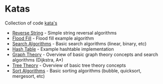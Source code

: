 # Katas

Collection of code [kata's](https://en.wikipedia.org/wiki/Kata)

* [Reverse String](kata_strings) - Simple string reversal algorithms
* [Flood Fill](kata_flood_fill) - Flood fill example algorithm
* [Search Algorithms](kata_search) - Basic search algorithms (linear, binary, etc)
* [Hash Table](kata_data_structures) - Example hashtable implementation
* [Graph Theory](kata_graphs) - Overview of basic graph theory concepts and search algorithms (Dijkstra, A*)
* [Tree Theory](kata_trees) - Overview of basic tree theory concepts
* [Sort Algorithms](kata_sort) - Basic sorting algorithms (bubble, quicksort, mergesort, etc)
